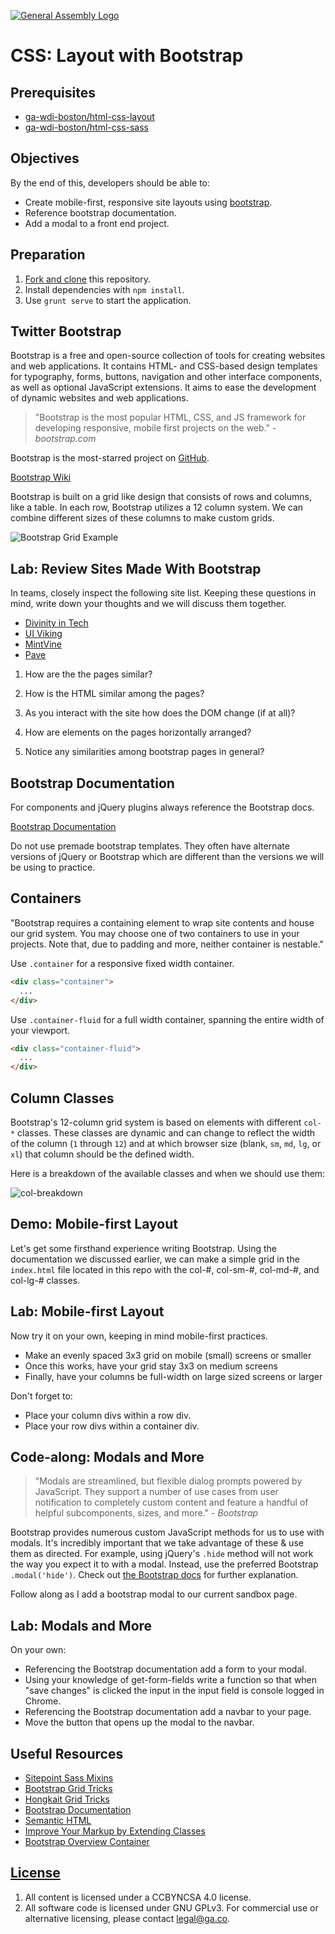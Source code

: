 [![General Assembly Logo](https://camo.githubusercontent.com/1a91b05b8f4d44b5bbfb83abac2b0996d8e26c92/687474703a2f2f692e696d6775722e636f6d2f6b6538555354712e706e67)](https://generalassemb.ly/education/web-development-immersive)

# CSS: Layout with Bootstrap

## Prerequisites

- [ga-wdi-boston/html-css-layout](https://git.generalassemb.ly/ga-wdi-boston/html-css-layout)
- [ga-wdi-boston/html-css-sass](https://git.generalassemb.ly/ga-wdi-boston/html-css-sass)

## Objectives

By the end of this, developers should be able to:

- Create mobile-first, responsive site layouts using
    [bootstrap](http://getbootstrap.com).
- Reference bootstrap documentation.
- Add a modal to a front end project.

## Preparation

1. [Fork and clone](https://git.generalassemb.ly/ga-wdi-boston/meta/wiki/ForkAndClone)
    this repository.
1. Install dependencies with `npm install`.
1. Use `grunt serve` to start the application.

## Twitter Bootstrap

Bootstrap is a free and open-source collection of tools for creating websites
and web applications. It contains HTML- and CSS-based design templates for
typography, forms, buttons, navigation and other interface components, as
well as optional JavaScript extensions. It aims to ease the development of
dynamic websites and web applications.

>"Bootstrap is the most popular HTML, CSS, and JS framework for developing
>responsive, mobile first projects on the web." _- bootstrap.com_

Bootstrap is the most-starred project on [GitHub](https://github.com/twbs/bootstrap).

[Bootstrap Wiki](https://en.wikipedia.org/wiki/Bootstrap_(front-end_framework))

Bootstrap is built on a grid like design that consists of rows and columns, like
a table. In each row, Bootstrap utilizes a 12 column system. We can combine
different sizes of these columns to make custom grids.

![Bootstrap Grid Example](https://media.git.generalassemb.ly/user/16103/files/96713700-03a5-11e9-8eb8-9323ad08acbf)

## Lab: Review Sites Made With Bootstrap

In teams, closely inspect the following site list. Keeping these questions in
mind, write down your thoughts and we will discuss them together.

- [Divinity in Tech](http://divinityintech.com/)
- [UI Viking](http://uiviking.com/)
- [MintVine](https://mintvine.com/)
- [Pave](http://pavingtheway.net/)

1. How are the the pages similar?

1. How is the HTML similar among the pages?

1. As you interact with the site how does the DOM change (if at all)?

1. How are elements on the pages horizontally arranged?

1. Notice any similarities among bootstrap pages in general?

## Bootstrap Documentation

For components and jQuery plugins always reference the Bootstrap docs.

 [Bootstrap Documentation](http://getbootstrap.com/)

Do not use premade bootstrap templates. They often have alternate versions of
jQuery or Bootstrap which are different than the versions we will be using to
practice.

## Containers

"Bootstrap requires a containing element to wrap site contents and house our
grid system. You may choose one of two containers to use in your projects. Note
that, due to padding and more, neither container is nestable."

Use `.container` for a responsive fixed width container.

```html
<div class="container">
  ...
</div>
```

Use `.container-fluid` for a full width container, spanning the entire width of
your viewport.

```html
<div class="container-fluid">
  ...
</div>
```

## Column Classes

Bootstrap's 12-column grid system is based on elements with different `col-*`
classes. These classes are dynamic and can change to reflect the width of the
column (`1` through `12`) and at which  browser size (blank, `sm`, `md`, `lg`,
or `xl`) that column should be the defined width.

Here is a breakdown of the available classes and when we should use them:

![col-breakdown](https://media.git.generalassemb.ly/user/16103/files/8e64c780-03a4-11e9-93ac-a2ad0c72c375)

## Demo: Mobile-first Layout

Let's get some firsthand experience writing Bootstrap. Using the
documentation we discussed earlier, we can make a simple grid in the `index.html`
file located in this repo with the col-#, col-sm-#, col-md-#, and col-lg-#
classes.

## Lab: Mobile-first Layout

Now try it on your own, keeping in mind mobile-first practices.

- Make an evenly spaced 3x3 grid on mobile (small) screens or smaller
- Once this works, have your grid stay 3x3 on medium screens
- Finally, have your columns be full-width on large sized screens or larger

Don't forget to:

- Place your column divs within a row div.
- Place your row divs within a container div.

## Code-along: Modals and More

>"Modals are streamlined, but flexible dialog prompts powered by JavaScript. They
>support a number of use cases from user notification to completely custom
>content and feature a handful of helpful subcomponents, sizes, and more."
>_- Bootstrap_

Bootstrap provides numerous custom JavaScript methods for us to use with modals.
It's incredibly important that we take advantage of these & use them as
directed. For example, using jQuery's `.hide` method will not work the way you
expect it to with a modal. Instead, use the preferred Bootstrap
`.modal('hide')`. Check out
[the Bootstrap docs](https://getbootstrap.com/docs/4.1/components/modal/#methods)
for further explanation.

Follow along as I add a bootstrap modal to our current sandbox page.

## Lab: Modals and More

On your own:

- Referencing the Bootstrap documentation add a form to your
    modal.
- Using your knowledge of get-form-fields write a function so that when "save changes"
    is clicked the input in the input field is console logged in Chrome.
- Referencing the Bootstrap documentation add a navbar to your page.
- Move the button that opens up the modal to the navbar.

## Useful Resources

- [Sitepoint Sass Mixins](http://www.sitepoint.com/5-useful-sass-mixins-bootstrap/)
- [Bootstrap Grid Tricks](http://willschenk.com/bootstrap-advanced-grid-tricks/)
- [Hongkait Grid Tricks](http://www.hongkiat.com/blog/bootstrap-and-sass/)
- [Bootstrap Documentation](http://getbootstrap.com/)
- [Semantic HTML](http://stackoverflow.com/a/24765186/402618/)
- [Improve Your Markup by Extending Classes](https://coderwall.com/p/wixovg/bootstrap-without-all-the-debt)
- [Bootstrap Overview Container](https://getbootstrap.com/docs/4.1/layout/overview/#containers)

## [License](LICENSE)

1. All content is licensed under a CC­BY­NC­SA 4.0 license.
1. All software code is licensed under GNU GPLv3. For commercial use or
    alternative licensing, please contact legal@ga.co.
